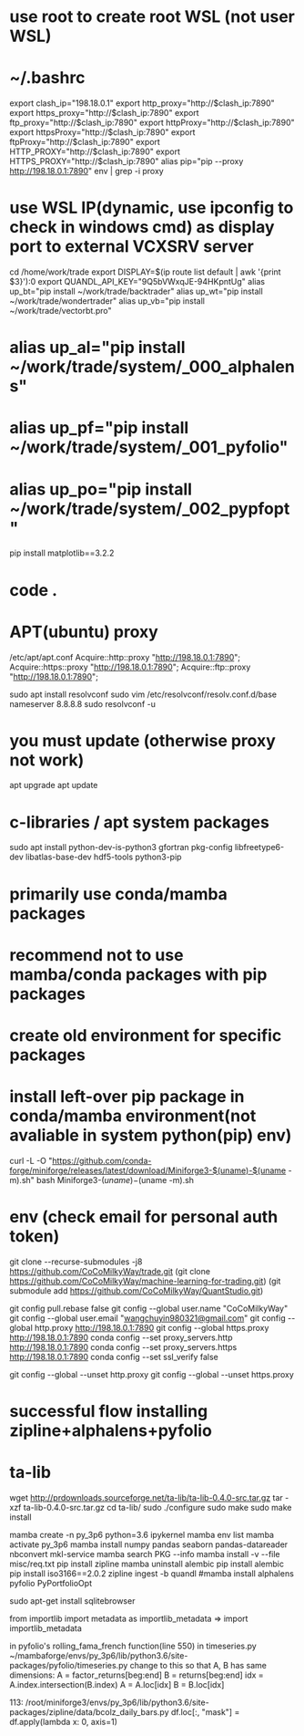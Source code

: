 # use root to create root WSL (not user WSL)
# ~/.bashrc
export clash_ip="198.18.0.1"
export http_proxy="http://$clash_ip:7890"
export https_proxy="http://$clash_ip:7890"
export ftp_proxy="http://$clash_ip:7890"
export httpProxy="http://$clash_ip:7890"
export httpsProxy="http://$clash_ip:7890"
export ftpProxy="http://$clash_ip:7890"
export HTTP_PROXY="http://$clash_ip:7890"
export HTTPS_PROXY="http://$clash_ip:7890"
alias pip="pip --proxy http://198.18.0.1:7890"
env | grep -i proxy
# use WSL IP(dynamic, use ipconfig to check in windows cmd) as display port to external VCXSRV server
cd /home/work/trade
export DISPLAY=$(ip route list default | awk '{print $3}'):0
export QUANDL_API_KEY="9Q5bVWxqJE-94HKpntUg"
alias up_bt="pip install ~/work/trade/backtrader"
alias up_wt="pip install ~/work/trade/wondertrader"
alias up_vb="pip install ~/work/trade/vectorbt.pro"
# alias up_al="pip install ~/work/trade/system/_000_alphalens"
# alias up_pf="pip install ~/work/trade/system/_001_pyfolio"
# alias up_po="pip install ~/work/trade/system/_002_pypfopt"
pip install matplotlib==3.2.2

# code .

# APT(ubuntu) proxy
/etc/apt/apt.conf
Acquire::http::proxy "http://198.18.0.1:7890";
Acquire::https::proxy "http://198.18.0.1:7890";
Acquire::ftp::proxy "http://198.18.0.1:7890";

sudo apt install resolvconf
sudo vim /etc/resolvconf/resolv.conf.d/base
nameserver 8.8.8.8
sudo resolvconf -u

# you must update (otherwise proxy not work)
apt upgrade
apt update
# c-libraries / apt system packages
sudo apt install python-dev-is-python3 gfortran pkg-config libfreetype6-dev libatlas-base-dev hdf5-tools python3-pip

# primarily use conda/mamba packages
# recommend not to use mamba/conda packages with pip packages
# create old environment for specific packages
# install left-over pip package in conda/mamba environment(not avaliable in system python(pip) env)
curl -L -O "https://github.com/conda-forge/miniforge/releases/latest/download/Miniforge3-$(uname)-$(uname -m).sh"
bash Miniforge3-$(uname)-$(uname -m).sh

# env (check email for personal auth token)
git clone --recurse-submodules -j8 https://github.com/CoCoMilkyWay/trade.git
(git clone https://github.com/CoCoMilkyWay/machine-learning-for-trading.git)
(git submodule add https://github.com/CoCoMilkyWay/QuantStudio.git)

git config pull.rebase false
git config --global user.name "CoCoMilkyWay"
git config --global user.email "wangchuyin980321@gmail.com"
git config --global http.proxy http://198.18.0.1:7890
git config --global https.proxy http://198.18.0.1:7890
conda config --set proxy_servers.http http://198.18.0.1:7890
conda config --set proxy_servers.https http://198.18.0.1:7890
conda config --set ssl_verify false

git config --global --unset http.proxy
git config --global --unset https.proxy

# successful flow installing zipline+alphalens+pyfolio

# ta-lib
wget http://prdownloads.sourceforge.net/ta-lib/ta-lib-0.4.0-src.tar.gz
tar -xzf ta-lib-0.4.0-src.tar.gz
cd ta-lib/
sudo ./configure
sudo make
sudo make install

mamba create -n py_3p6 python=3.6 ipykernel
mamba env list
mamba activate py_3p6
mamba install numpy pandas seaborn pandas-datareader nbconvert mkl-service
mamba search PKG --info
mamba install -v --file misc/req.txt
pip install zipline
mamba uninstall alembic
pip install alembic
pip install iso3166==2.0.2
zipline ingest -b quandl
#mamba install alphalens pyfolio PyPortfolioOpt

sudo apt-get install sqlitebrowser

from importlib import metadata as importlib_metadata =>
import importlib_metadata

in pyfolio's rolling_fama_french function(line 550) in timeseries.py
~/mambaforge/envs/py_3p6/lib/python3.6/site-packages/pyfolio/timeseries.py
change to this so that A, B has same dimensions:
    A = factor_returns[beg:end]
    B = returns[beg:end]
    idx = A.index.intersection(B.index)
    A = A.loc[idx]
    B = B.loc[idx]

113: /root/miniforge3/envs/py_3p6/lib/python3.6/site-packages/zipline/data/bcolz_daily_bars.py
    df.loc[:, "mask"] = df.apply(lambda x: 0, axis=1)

#
